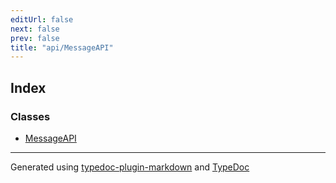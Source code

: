 ```yaml
---
editUrl: false
next: false
prev: false
title: "api/MessageAPI"
---
```


## Index

### Classes

- [MessageAPI](/obsidian-js-engine-plugin-docs/api/api/messageapi/classes/messageapi/)

***

Generated using [typedoc-plugin-markdown](https://www.npmjs.com/package/typedoc-plugin-markdown) and [TypeDoc](https://typedoc.org/)
